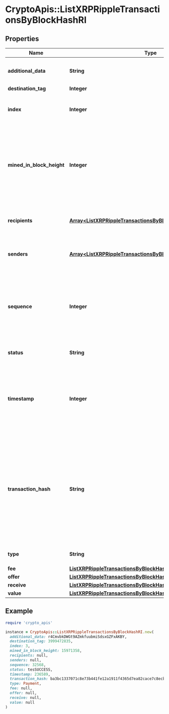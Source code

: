 # CryptoApis::ListXRPRippleTransactionsByBlockHashRI

## Properties

| Name | Type | Description | Notes |
| ---- | ---- | ----------- | ----- |
| **additional_data** | **String** | Represents any additional data that may be needed. | [optional] |
| **destination_tag** | **Integer** |  | [optional] |
| **index** | **Integer** | Represents the index position of the transaction in the specific block. |  |
| **mined_in_block_height** | **Integer** | Represents the hight of the block where this transaction was mined/confirmed for first time. The height is defined as the number of blocks in the blockchain preceding this specific block. |  |
| **recipients** | [**Array&lt;ListXRPRippleTransactionsByBlockHashRIRecipientsInner&gt;**](ListXRPRippleTransactionsByBlockHashRIRecipientsInner.md) | Represents an object of addresses that receive the transactions. |  |
| **senders** | [**Array&lt;ListXRPRippleTransactionsByBlockHashRISendersInner&gt;**](ListXRPRippleTransactionsByBlockHashRISendersInner.md) | Represents an object of addresses that provide the funds. |  |
| **sequence** | **Integer** | Defines the transaction input&#39;s sequence as an integer, which is is used when transactions are replaced with newer versions before LockTime. |  |
| **status** | **String** | Defines the status of the transaction. |  |
| **timestamp** | **Integer** | Defines the exact date/time in Unix Timestamp when this transaction was mined, confirmed or first seen in Mempool, if it is unconfirmed. |  |
| **transaction_hash** | **String** | Represents the same as &#x60;transactionId&#x60; for account-based protocols like Ethereum, while it could be different in UTXO-based protocols like Bitcoin. E.g., in UTXO-based protocols &#x60;hash&#x60; is different from &#x60;transactionId&#x60; for SegWit transactions. |  |
| **type** | **String** | Defines the type of the transaction. |  |
| **fee** | [**ListXRPRippleTransactionsByBlockHashRIFee**](ListXRPRippleTransactionsByBlockHashRIFee.md) |  |  |
| **offer** | [**ListXRPRippleTransactionsByBlockHashRIOffer**](ListXRPRippleTransactionsByBlockHashRIOffer.md) |  |  |
| **receive** | [**ListXRPRippleTransactionsByBlockHashRIReceive**](ListXRPRippleTransactionsByBlockHashRIReceive.md) |  |  |
| **value** | [**ListXRPRippleTransactionsByBlockHashRIValue**](ListXRPRippleTransactionsByBlockHashRIValue.md) |  |  |

## Example

```ruby
require 'crypto_apis'

instance = CryptoApis::ListXRPRippleTransactionsByBlockHashRI.new(
  additional_data: r4CmvbkDWGt9AZmkfuubmiSdsxGZFxAKBY,
  destination_tag: 3999472835,
  index: 3,
  mined_in_block_height: 15971358,
  recipients: null,
  senders: null,
  sequence: 32568,
  status: tesSUCCESS,
  timestamp: 236589,
  transaction_hash: ba3bc1337071c8e73b441fe12a1911f4365d7ea82cace7c8ecba3ee9f364978b,
  type: Payment,
  fee: null,
  offer: null,
  receive: null,
  value: null
)
```

